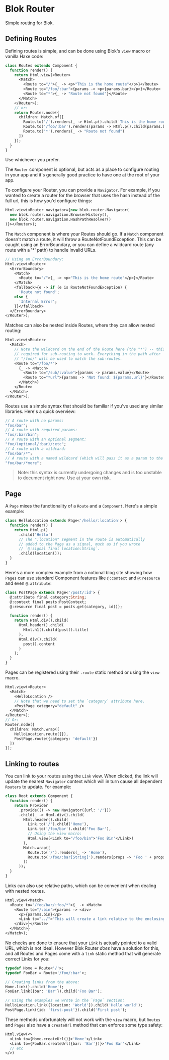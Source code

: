 # Blok Router

Simple routing for Blok.

## Defining Routes

Defining routes is simple, and can be done using Blok's `view` macro or vanilla Haxe code:

```haxe
class Routes extends Component {
  function render() {
    return Html.view(<Router>
      <Match>
        <Route to="/">{_ -> <p>"This is the home route"</p>}</Route>
        <Route to="/foo/:bar">{params -> <p>{params.bar}</p>}</Route>
        <Route to="*">{_ -> "Route not found"}</Route>
      </Match>
    </Router>);
    // or:
    return Router.node({
      children: Match.of([
        Route.to('/').renders(_ -> Html.p().child('This is the home route')),
        Route.to('/foo/:bar').renders(params -> Html.p().child(params.bar)),
        Route.to('*').renders(_ -> "Route not found")
      ])
    });
  }
}
```

Use whichever you prefer.

The `Router` component is optional, but acts as a place to configure routing in your app and it's generally good practice to have one at the root of your app.

To configure your Router, you can provide a `Navigator`. For example, if you wanted to create a router for the browser that uses the hash instead of the full url, this is how you'd configure things:

```haxe
Html.view(<Router navigator={new blok.router.Navigator(
  new blok.router.navigation.BrowserHistory(),
  new blok.router.navigation.HashPathResolver()
)}></Router>);
```

The `Match` component is where your Routes should go. If a `Match` component doesn't match a route, it will throw a RouteNotFoundException. This can be caught using an ErrorBoundary, or you can define a wildcard route (any route with a '*' path) to handle invalid URLs.

```haxe
// Using an ErrorBoundary:
Html.view(<Router>
  <ErrorBoundary>
    <Match>
      <Route to="/">{_ -> <p>"This is the home route"</p>}</Route>
    </Match>
    <fallback>{e -> if (e is RouteNotFoundException) {
      'Route not found';
    else {
      'Internal Error';
    }}</fallback>
  </ErrorBoundary>
</Router>);
```

Matches can also be nested inside Routes, where they can allow nested routing:

```haxe
Html.view(<Router>
  <Match>
    // Note the wildcard on the end of the Route here (the "*") -- this is
    // required for sub-routing to work. Everything in the path after
    // "/foo/" will be used to match the sub-routes. 
    <Route to="/foo/*">
      {_ -> <Match>
        <Route to="/sub/:value">{params -> params.value}</Route>
        <Route to="*url">{params -> 'Not found: ${params.url}'}</Route>
      </Match>}
    </Route>
  </Match>
</Router>);
```

Routes use a simple syntax that should be familiar if you've used any similar libraries. Here's a quick overview:

```haxe
// A route with no params:
"foo/bar";
// A route with required params:
"foo/:bar/bin";
// A route with an optional segment:
"foo/(optional/:bar)/:etc";
// A route with a wildcard:
"foo/bar/*";
// A route with a named wildcard (which will pass it as a param to the route):
"foo/bar/*more";
```

> Note: this syntax is currently undergoing changes and is too unstable to document right now. Use at your own risk. 

## Page

A `Page` mixes the functionality of a `Route` and a `Component`. Here's a simple example:

```haxe
class HelloLocation extends Page<'/hello/:location'> {
  function render() {
    return Html.p()
      .child('Hello')
      // The ":location" segment in the route is automatically 
      // added to the Page as a signal, much as if you wrote
      // `@:signal final location:String`.
      .child(location());
  }
}
```

Here's a more complex example from a notional blog site showing how `Pages` can use standard Component features like `@:context` and `@:resource` and even `@:attribute`:

```haxe
class PostPage extends Page<'/post/:id'> {
  @:attribute final category:String;
  @:context final posts:PostContext;
  @:resource final post = posts.get(category, id());

  function render() {
    return Html.div().child(
      Html.header().child(
        Html.h1().child(post().title)
      ),
      Html.div().child(
        post().content
      )
    );
  }
}
```

Pages can be registered using their `.route` static method or using the `view` macro.

```haxe
Html.view(<Router>
  <Match>
    <HelloLocation />
    // Note that we need to set the `category` attribute here. 
    <PostPage category="default" />
  </Match>
</Router>);
// Or:
Router.node({
  children: Match.wrap([
    HelloLocation.route({}),
    PostPage.route({category: 'default'})
  ])
});
```

## Linking to routes

You can link to your routes using the `Link` view. When clicked, the link will update the nearest `Navigator` context which will in turn cause all dependent `Routers` to update. For example:

```haxe
class Root extends Component {
  function render() {
    return Provider
      .provide(() -> new Navigator({url: '/'}))
      .child(_ -> Html.div().child(
        Html.header().child(
          Link.to('/').child('Home'),
          Link.to('/foo/bar').child('Foo Bar'),
          // Using the view macro:
          Html.view(<Link to="/foo/bin">'Foo Bin'</Link>)
        ),
        Match.wrap([
          Route.to('/').renders(_ -> 'Home'),
          Route.to('/foo/:bar[String]').renders(props -> 'Foo ' + props.bar)
        ])
      ));
  }
}
```

Links can also use relative paths, which can be convenient when dealing with nested routes.

```haxe
Html.view(<Match>
  <Route to="/foo/bar/:foo/*">{_ -> <Match>
    <Route to="/:bin">{params -> <div>
      <p>{params.bin}</p>
      <Link to="../">"This will create a link relative to the enclosing Route"</Link>
    </div>}</Route>
  </Match>}
</Match>);
```

No checks are done to ensure that your `Link` is actually pointed to a valid URL, which is not ideal. However Blok Router *does* have a solution for this, and all Routes and Pages come with a `link` static method that will generate correct Links for you:

```haxe
typedef Home = Route<'/'>;
typedef FooBar = Route<'/foo/:bar'>;

// Creating links from the above:
Home.link().child('Home');
FooBar.link({bar: 'Bar'}).child('Foo Bar');

// Using the examples we wrote in the `Page` section:
HelloLocation.link({location: 'World'}).child('Hello world');
PostPage.link({id: 'first-post'}).child('First post');
```

These methods unfortunately will not work with the `view` macro, but `Routes` and `Pages` also have a `createUrl` method that can enforce some type safety:

```haxe
Html.view(<>
  <Link to={Home.createUrl()}>'Home'</Link>
  <Link to={FooBar.createUrl({bar: 'Bar'})}>'Foo Bar'</Link>
  // etc
</>)
```
